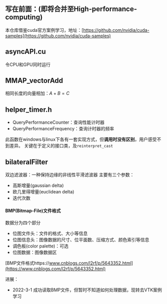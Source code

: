 写在前面：(即将合并至High-performance-computing)
---
本仓库借鉴cuda官方案例学习，地址：[https://github.com/nvidia/cuda-samples](https://github.com/nvidia/cuda-samples)


asyncAPI.cu
---
令CPU和GPU同时运行

MMAP_vectorAdd
---
相同长度的向量相加：$A+B=C$



helper_timer.h
---
- QueryPerformanceCounter：查询性能计时器
- QueryPerformanceFrequency：查询计时器的频率

此函数在windows与linux下各有一套实现方式，但**调用时没有区别**，用户感受不到差异。
关键在于定义的接口类，及`reinterpret_cast`

bilateralFilter
---
双边滤波器：一种保持边缘的非线性平滑滤波器
主要有三个参数：
- 高斯增量(gaussian delta)
- 欧几里得增量(euclidean delta)
- 迭代次数


#### BMP(Bitmap-File)文件格式
数据分为四个部分
- 位图文件头：文件的格式、大小等信息
- 位图信息头：图像数据的尺寸、位平面数、压缩方式、颜色索引等信息
- 调色板(color palette)：可选
- 位图数据：图像数据区

[BMP文件格式https://www.cnblogs.com/l2rf/p/5643352.html](https://www.cnblogs.com/l2rf/p/5643352.html)


进展：
- 2022-3-1 成功读取BMP文件，但暂时不知道如何处理数据，现转去VTK案例学习
